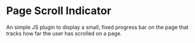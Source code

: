 # Page Scroll Indicator

An simple JS plugin to display a small, fixed progress bar on the page that
tracks how far the user has scrolled on a page.
